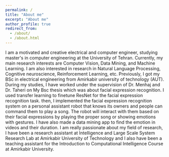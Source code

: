 ```yaml
---
permalink: /
title: "About me"
excerpt: "About me"
author_profile: true
redirect_from: 
  - /about/
  - /about.html
---
```


I am a motivated and creative electrical and computer engineer, studying master's in computer engineering at the University of Tehran. Currently, my main research interests are Computer Vision, Data Mining, and Machine Learning. I am also interested in research in Natural Language Processing, Cognitive neuroscience, Reinforcement Learning, etc. Previously, I got my BSc in electrical engineering from Amirkabir university of technology (AUT). During my studies, I have worked under the supervision of Dr. Menhaj and Dr. Taheri on My Bsc thesis which was about facial expression recognition. I used transfer learning to finetune ResNet for the facial expression recognition task. then, I implemented the facial expression recognition system on a personal assistant robot that knows its owners and people can command them to play a song. The robot will interact with them based on their facial expressions by playing the proper song or showing emotions with gestures. I have also made a data mining app to find the emotion in videos and their duration. 
I am really passionate about my field of research, I have been a research assistant at Intelligence and Large Scale System Research Lab at Amirkabir University of Technology and I also have been a teaching assistant for the Introduction to Computational Intelligence Course at Amirkabir University. 
